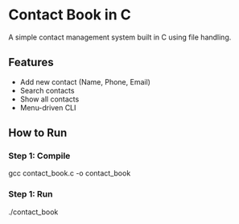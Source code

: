 # Contact Book in C

A simple contact management system built in C using file handling.

## Features

- Add new contact (Name, Phone, Email)
- Search contacts
- Show all contacts
- Menu-driven CLI

## How to Run

### Step 1: Compile  
gcc contact_book.c -o contact_book
### Step 1: Run
./contact_book

